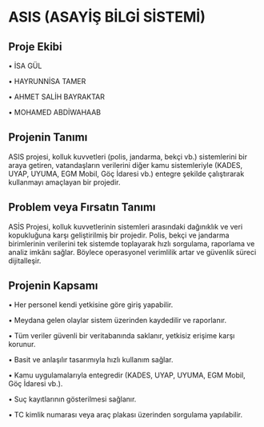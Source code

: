 # ASIS (ASAYİŞ BİLGİ SİSTEMİ)


## Proje Ekibi
• İSA GÜL

• HAYRUNNİSA TAMER

• AHMET SALİH BAYRAKTAR

• MOHAMED ABDİWAHAAB

## Projenin Tanımı
ASIS projesi, kolluk kuvvetleri (polis, jandarma, bekçi vb.) sistemlerini bir araya getiren, vatandaşların verilerini diğer kamu sistemleriyle (KADES, UYAP, UYUMA, EGM Mobil, Göç İdaresi vb.) entegre şekilde çalıştırarak kullanmayı amaçlayan bir projedir.


## Problem veya Fırsatın Tanımı
ASİS Projesi, kolluk kuvvetlerinin sistemleri arasındaki dağınıklık ve veri kopukluğuna karşı geliştirilmiş bir projedir. Polis, bekçi ve jandarma birimlerinin verilerini tek sistemde toplayarak hızlı sorgulama, raporlama ve analiz imkânı sağlar. Böylece operasyonel verimlilik artar ve güvenlik süreci dijitalleşir.


## Projenin Kapsamı
• Her personel kendi yetkisine göre giriş yapabilir.

• Meydana gelen olaylar sistem üzerinden kaydedilir ve raporlanır.

• Tüm veriler güvenli bir veritabanında saklanır, yetkisiz erişime karşı korunur.

• Basit ve anlaşılır tasarımıyla hızlı kullanım sağlar.

• Kamu uygulamalarıyla entegredir (KADES, UYAP, UYUMA, EGM Mobil, Göç İdaresi vb.).

• Suç kayıtlarının gösterilmesi sağlanır.

• TC kimlik numarası veya araç plakası üzerinden sorgulama yapılabilir.

